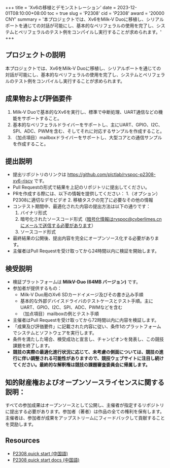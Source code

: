 +++
title = 'Xv6の移植とデモンストレーション'
date = 2023-12-01T08:10:00+08:00
toc = true
slug = 'P2308'
cid = 'P2308'
award = '20000 CNY'
summary = '本プロジェクトでは、Xv6をMilk-V Duoに移植し、シリアルポートを通じての対話が可能にし、基本的なペリフェラルの使用を完了し、システムとペリフェラルのテスト例をコンパイルし実行することが求められます。'
+++

## プロジェクトの説明

本プロジェクトでは、Xv6をMilk-V Duoに移植し、シリアルポートを通じての対話が可能にし、基本的なペリフェラルの使用を完了し、システムとペリフェラルのテスト例をコンパイルし実行することが求められます。

## 成果物および評価要件

1. Milk-V Duoで基本的なXv6を実行し、標準で中断処理、UART通信などの機能をサポートすること。
2. 基本的なペリフェラルドライバーをサポートし、主にUART、GPIO、I2C、SPI、ADC、PWMを含む、そしてそれに対応するサンプルを作成すること。
3. （加点項目）mailboxドライバーをサポートし、大型コアとの通信サンプルを作成すること。 

## 提出説明
 
* 提出リポジトリのリンクは https://github.com/plctlab/rvspoc-p2308-xv6-riscv です。
* Pull Requestの形式で結果を上記のリポジトリに提出してください。
* PRを作成する際には、以下の情報を提供してください：
  1.（オプション）P2308に適切なデモビデオ
  2. 移植タスクの完了に必要なその他の情報
* コンテスト期間中、最適化された内容の提出方法は以下の通りです：
  1. バイナリ形式
  2. 暗号化されたソースコード形式（暗号化情報はrvspoc@cyberlimes.cnにメールで送信する必要があります）
  3. ソースコード形式
* 最終結果の公開後、提出内容を完全にオープンソース化する必要があります。
* 主催者はPull Requestを受け取ってから24時間以内に検証を開始します。

## 検受説明

- 検証プラットフォームは **MilkV-Duo (64MB バージョン)** です。
- 参加者が提供するもの：
  - Milk-V Duo用のXv6 SDカードイメージ及びその書き込み手順
  - 基本的な外部デバイスドライバのテストケースとテスト手順。主に UART、GPIO、I2C、SPI、ADC、PWMなどを含む
  - （加点項目）mailboxの例とテスト手順
- 主催者はPull Requestを受け取ってから72時間以内に内容を検証します。
- 「成果及び評価要件」に記載された内容に従い、条件1のプラットフォームでシステムとソフトウェアを実行します。
- 条件を満たした場合、検受成功と宣言し、チャンピオンを発表し、この競技課題を終了します。
- **競技の実際の最適化進行状況に応じて、未考慮の側面については、競技の進行に伴い調整される可能性がありますので、競技ウェブサイトに注目し続けてください。最終的な解釈権は競技の課題審査委員会に帰属します。**

## 知的財産権およびオープンソースライセンスに関する説明：

すべての参加成果はオープンソースとして公開し、主催者が指定するリポジトリに提出する必要があります。参加者（著者）は作品の全ての権利を保有します。主催者は、参加者が成果をアップストリームにフィードバックして貢献することを奨励します。

## Resources

- [P2308 quick start (中国語)](https://www.bilibili.com/video/BV1794y1T7A2/)
- [P2308 quick start docs (中国語)](https://github.com/plctlab/rvspoc/blob/main/Docs/P2308/P2308.md)